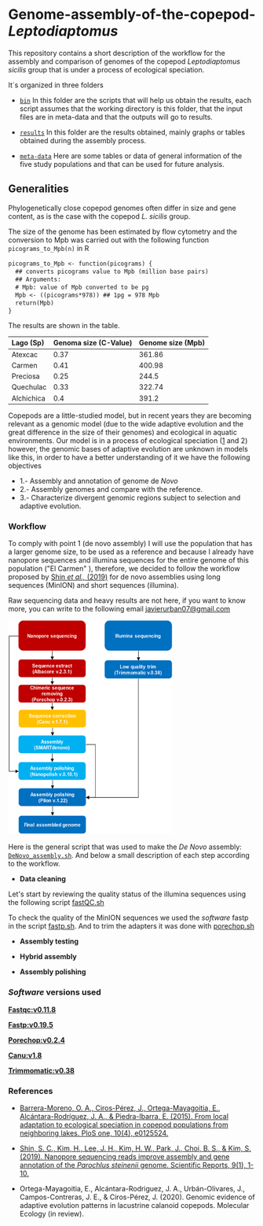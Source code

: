 # Genome-assembly-of-the-copepod-*Leptodiaptomus*
This repository contains a short description of the workflow for the assembly and comparison of genomes of the copepod *Leptodiaptomus* *sicilis* group that is under a process of ecological speciation.

It´s organized in three folders

+ [`bin`](/bin) In this folder are the scripts that will help us obtain the results, each script assumes that the working directory is this folder, that the input files are in meta-data and that the outputs will go to results.

+ [`results`](/results/) In this folder are the results obtained, mainly graphs or tables obtained during the assembly process.

+ [`meta-data`](/meta-data/) Here are some tables or data of general information of the five study populations and that can be used for future analysis. 


## Generalities
 
Phylogenetically close copepod genomes often differ in size and gene content, as is the case with the copepod *L. sicilis* group. 

The size of the genome has been estimated by flow cytometry and the conversion to Mpb was carried out with the following function  ``picograms_to_Mpb(n)`` in R 

```
picograms_to_Mpb <- function(picograms) {
  ## converts picograms value to Mpb (million base pairs)
  ## Arguments:
  # Mpb: value of Mpb converted to be pg
  Mpb <- ((picograms*978)) ## 1pg = 978 Mpb
  return(Mpb)
}
```
The results are shown in the table.

| **Lago (Sp)**|**Genoma size (C-Value)**|**Genome size (Mpb)**|
|:----------|:----------   |:----------|
| Atexcac   | 0.37  | 361.86   |
| Carmen    | 0.41  | 400.98   |
| Preciosa  | 0.25  | 244.5    |
| Quechulac | 0.33  | 322.74   |
| Alchichica| 0.4   | 391.2    |

Copepods are a little-studied model, but in recent years they are becoming relevant as a genomic model (due to the wide adaptive evolution and the great difference in the size of their genomes) and ecological in aquatic environments. Our model is in a process of ecological speciation ([1](https://journals.plos.org/plosone/article?id=10.1371/journal.pone.0125524) and 2) however, the genomic bases of adaptive evolution are unknown in models like this, in order to have a better understanding of it we have the following objectives

   + 1.- Assembly and annotation of genome de *Novo*
   + 2.- Assembly genomes and compare with the reference.
   + 3.- Characterize divergent genomic regions subject to selection and adaptive evolution.


### Workflow

To comply with point 1 (de novo assembly) I will use the population that has a larger genome size, to be used as a reference and because I already have nanopore sequences and illumina sequences for the entire genome of this population ("El Carmen" ), therefore, we decided to follow the workflow proposed by [Shin *et al.,* (2019)](https://www.nature.com/articles/s41598-019-41549-8) for de novo assemblies using long sequences (MinION) and short sequences (illumina).

Raw sequencing data and heavy results are not here, if you want to know more, you can write to the following email [javierurban07@gmail.com](javierurban07@gmail.com)

![Workflow](/workflow.png)

Here is the general script that was used to make the *De Novo* assembly: [`DeNovo_assembly.sh`](https://github.com/JavierUrban/Genome-assembly-of-the-copepod-Leptodiaptomus/blob/main/bin/assembly_copepodos.sh). And below a small description of each step according to the workflow.

+ **Data cleaning**

Let's start by reviewing the quality status of the illumina sequences using the following script [fastQC.sh](/bin/fastQC.sh)

To check the quality of the MinION sequences we used the *software* fastp in the script [fastp.sh](/bin/fastp.sh). And to trim the adapters it was done with [porechop.sh](/bin/porechop.sh)


+ **Assembly testing**

+ **Hybrid assembly**

+ **Assembly polishing**


### *Software* versions used 
[**Fastqc:v0.11.8**](https://hub.docker.com/layers/biocontainers/fastqc/v0.11.8dfsg-2-deb_cv1/images/sha256-9d41ec0bc4f413abe9e5290c91e3edfaa215fc47e8e11df18691cfa870df6d91?context=explore)

[**Fastp:v0.19.5**](https://github.com/OpenGene/fastp)

[**Porechop:v0.2.4**](https://github.com/rrwick/Porechop)

[**Canu:v1.8**](https://hub.docker.com/r/biocontainers/canu/tags)

[**Trimmomatic:v0.38**](https://hub.docker.com/r/davelabhub/trimmomatic/tags)

### References 

+ [Barrera-Moreno, O. A., Ciros-Pérez, J., Ortega-Mayagoitia, E., Alcántara-Rodríguez, J. A., & Piedra-Ibarra, E. (2015). From local adaptation to ecological speciation in copepod populations from neighboring lakes. PloS one, 10(4), e0125524.](https://journals.plos.org/plosone/article?id=10.1371/journal.pone.0125524)

* [Shin, S. C., Kim, H., Lee, J. H., Kim, H. W., Park, J., Choi, B. S., & Kim, S. (2019). Nanopore sequencing reads improve assembly and gene annotation of the *Parochlus steinenii* genome. Scientific Reports, 9(1), 1-10.](https://www.nature.com/articles/s41598-019-41549-8)

+ Ortega-Mayagoitia, E., Alcántara-Rodriguez, J. A., Urbán-Olivares, J., Campos-Contreras, J. E., & Ciros-Pérez, J. (2020). Genomic evidence of adaptive evolution patterns in lacustrine calanoid copepods. Molecular Ecology (in review).

